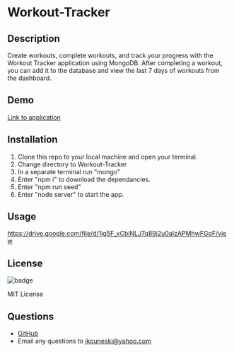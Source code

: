 # Workout-Tracker

## Description

Create workouts, complete workouts, and track your progress with the Workout Tracker application using MongoDB. After completing a workout, you can add it to the database and view the last 7 days of workouts from the dashboard. 

## Demo

[Link to application](https://quiet-scrubland-68676.herokuapp.com/)

## Installation
1. Clone this repo to your local machine and open your terminal.
2. Change directory to Workout-Tracker
3. In a separate terminal run "mongo"
4. Enter "npm i" to download the dependancies.
5. Enter "npm run seed"
6. Enter "node server" to start the app.

## Usage
https://drive.google.com/file/d/1jg5F_xCbiNLJ7q89j2u0aIzAPMhwFGqF/view



## License

![badge](https://img.shields.io/static/v1?label=license&message=MIT&color=blue)

MIT License

## Questions
- [GitHub](https://github.com/jkouneski)
- Email any questions to jkouneski@yahoo.com